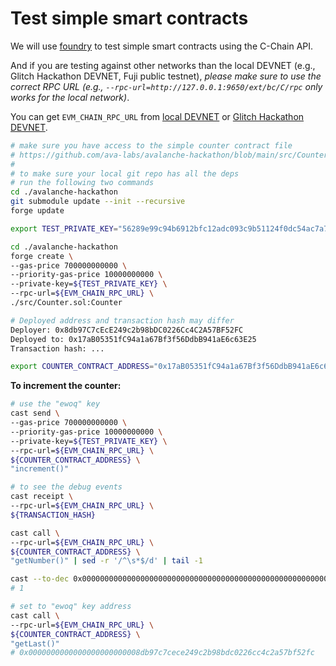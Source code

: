 # Test simple smart contracts

We will use [foundry](https://github.com/foundry-rs/foundry) to test simple smart contracts using the C-Chain API.

And if you are testing against other networks than the local DEVNET (e.g., Glitch Hackathon DEVNET, Fuji public testnet), *please make sure to use the correct RPC URL (e.g., `--rpc-url=http://127.0.0.1:9650/ext/bc/C/rpc` only works for the local network)*.

You can get `EVM_CHAIN_RPC_URL` from [local DEVNET](./1-connect-to-local-devnet-and-fund-the-wallet.eng.md#rpc-url) or [Glitch Hackathon DEVNET](./2-connect-to-glitch-devnet-and-fund-the-wallet.eng.md#rpc-url).

```bash
# make sure you have access to the simple counter contract file
# https://github.com/ava-labs/avalanche-hackathon/blob/main/src/Counter.sol
#
# to make sure your local git repo has all the deps
# run the following two commands
cd ./avalanche-hackathon
git submodule update --init --recursive
forge update
```

```bash
export TEST_PRIVATE_KEY="56289e99c94b6912bfc12adc093c9b51124f0dc54ac7a766b2bc5ccf558d8027"
```

```bash
cd ./avalanche-hackathon
forge create \
--gas-price 700000000000 \
--priority-gas-price 10000000000 \
--private-key=${TEST_PRIVATE_KEY} \
--rpc-url=${EVM_CHAIN_RPC_URL} \
./src/Counter.sol:Counter
```

```bash
# Deployed address and transaction hash may differ
Deployer: 0x8db97C7cEcE249c2b98bDC0226Cc4C2A57BF52FC
Deployed to: 0x17aB05351fC94a1a67Bf3f56DdbB941aE6c63E25
Transaction hash: ...
```

```bash
export COUNTER_CONTRACT_ADDRESS="0x17aB05351fC94a1a67Bf3f56DdbB941aE6c63E25"
```

**To increment the counter:**

```bash
# use the "ewoq" key
cast send \
--gas-price 700000000000 \
--priority-gas-price 10000000000 \
--private-key=${TEST_PRIVATE_KEY} \
--rpc-url=${EVM_CHAIN_RPC_URL} \
${COUNTER_CONTRACT_ADDRESS} \
"increment()"
```

```bash
# to see the debug events
cast receipt \
--rpc-url=${EVM_CHAIN_RPC_URL} \
${TRANSACTION_HASH}
```

```bash
cast call \
--rpc-url=${EVM_CHAIN_RPC_URL} \
${COUNTER_CONTRACT_ADDRESS} \
"getNumber()" | sed -r '/^\s*$/d' | tail -1
```

```bash
cast --to-dec 0x0000000000000000000000000000000000000000000000000000000000000001
# 1
```

```bash
# set to "ewoq" key address
cast call \
--rpc-url=${EVM_CHAIN_RPC_URL} \
${COUNTER_CONTRACT_ADDRESS} \
"getLast()"
# 0x0000000000000000000000008db97c7cece249c2b98bdc0226cc4c2a57bf52fc
```
